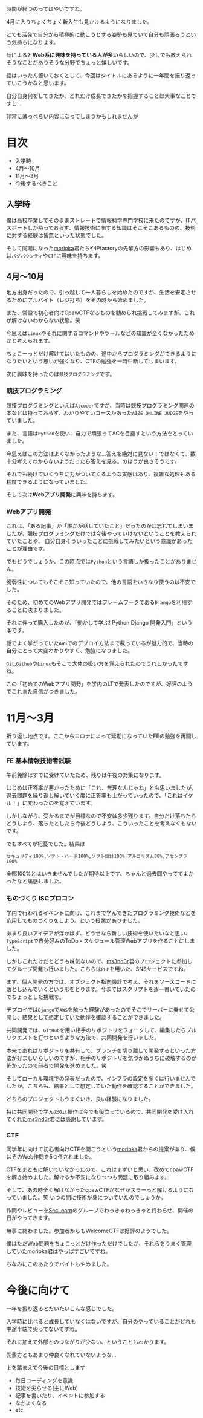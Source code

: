時間が経つのってはやいですね。

4月に入りちょくちょく新入生も見かけるようになりました。

とても活発で自分から積極的に動こうとする姿勢も見ていて自分も頑張ろうという気持ちになります。

話によると**Web系に興味を持っている人が多い**らしいので、少しでも教えられそうなことがありそうな分野でちょっと嬉しいです。

話はいったん置いておくとして、今回はタイトルにあるように一年間を振り返っていこうかなと思います。

自分自身何をしてきたか、どれだけ成長できたかを把握することは大事なことですし...

非常に薄っぺらい内容になってしまうかもしれませんが

# 目次
- 入学時
- 4月～10月
- 11月～3月
- 今後するべきこと

## 入学時
僕は高校卒業してそのままストレートで情報科学専門学校に来たのですが、ITパスポートしか持っておらず、情報技術に関する知識はそこそこあるものの、技術に対する経験は皆無といった状態でした。

そして同期になった[morioka](https://twitter.com/scgajge12)君たちやIPfactoryの先輩方の影響もあり、はじめは`バグバウンティ`や`CTF`に興味を持ちます。

## 4月～10月
地方出身だったので、引っ越して一人暮らしを始めたのですが、生活を安定させるためにアルバイト（レジ打ち）をその時から始めました。

また、常設で初心者向けCpawCTFなるものを勧められ挑戦してみますが、これが解けないわからない状態。笑

今思えば`Linux`やそれに関するコマンドやツールなどの知識が全くなかったためかと考えられます。

ちょこーっとだけ解けてはいたものの、途中からプログラミングができるようになりたいという思いが強くなり、CTFの勉強を一時中断してしまいます。

次に興味を持ったのは`競技プログラミング`です。

### 競技プログラミング
競技プログラミングといえば`Atcoder`ですが、当時は競技プログラミング関連の本などは持っておらず、わかりやすいコースかあった`AIZE ONLINE JUDGE`をやっていました。

また、言語は`Python`を使い、自力で頑張ってACを目指すという方法をとっていました。

今思えばこの方法はよくなかったような...答えを絶対に見ない！ではなくて、数十分考えてわからないようだったら答えを見る。のほうが良さそうです。

それでも続けていくうちに力がついてくるような実感はあり、複雑な処理もある程度できるようになっていました。

そして次は**Webアプリ開発**に興味を持ちます。

### Webアプリ開発
これは、「ある記事」か「誰かが話していたこと」だったのかは忘れてしまいましたが、競技プログラミングだけでは今後やっていけないということを教えられていたことや、
自分自身そういったことに挑戦してみたいという意識があったことが理由です。

でもどうでしょうか、この時点では`Python`という言語しか扱ったことがありません。

脆弱性についてもそこそこ知っていたので、他の言語をいきなり使うのは不安でした。

そのため、初めてのWebアプリ開発ではフレームワークである`Django`を利用することに決まりました。

それに伴って購入したのが、「動かして学ぶ! Python Django 開発入門」という本です。

話でよく挙がっていた`AWS`でのデプロイ方法まで載っているが魅力的で、当時の自分にとって大変わかりやすく、勉強になりました。

`Git`,`Github`や`Linux`もそこで大体の扱い方を覚えられたのでうれしかったですね。

この「初めてのWebアプリ開発」を学内のLTで発表したのですが、好評のようでこれまた自信がつきました。

# 11月～3月
折り返し地点です。ここからコロナによって延期になっていたFEの勉強を再開しています。

### FE 基本情報技術者試験
午前免除はすでに受けていたため、残りは午後の対策になります。

はじめは正答率が悪かったために「これ、無理なんじゃね」とも思いましたが、過去問題を繰り返し解いていく度に正答率も上がっていったので、「これはイケル！」に変わったのを覚えています。

しかしながら、受かるまでが目標なので不安は多少残ります。自分だけ落ちたらどうしよう、落ちたとしたら今後どうしよう、こういったことを考えなくもないです。

でもすべてが杞憂でした。結果は

`セキュリティ100%,ソフト・ハード100%,ソフト設計100%,アルゴリズム88%,アセンブラ100%`

全部100%とはいきませんでしたが期待以上です、ちゃんと過去問やっててよかったなと痛感しました。

### ものづくり ISCプロコン
学内で行われるイベントに向け、これまで学んできたプログラミング技術などを応用してものづくりをしよう。という授業がありました。

あまり良いアイデアが浮かばず、どうせなら新しい技術を使いたいなと思い、`TypeScript`で自分好みのToDo・スケジュール管理Webアプリを作ることにしました。

しかしこれだけだとどうも味気ないので、[ms3nd3r](https://twitter.com/ms3nd3r)君のプロジェクトに参加してグループ開発も行いました。こちらは`PHP`を用いた、SNSサービスですね。

まず、個人開発の方では、オブジェクト指向設計で考え、それをソースコードに落とし込んでいくという形をとります。今まではスクリプトを逐一書いていたのでちょっとした挑戦を。

デプロイでは`Django`で`AWS`を触った経験があったのでそこでサーバーに乗せて公開し、結果として想定していた動作を確認することができました。

共同開発では、`GitHub`を用い相手のリポジトリをフォークして、編集したらプルリクエストを打つというような方法で、共同開発を行いました。

本来であればリポジトリを共有して、ブランチを切り離して開発するといった方法が好ましいらしいのですが、相手のリポジトリを気づかぬうちに破壊するのが怖かったので前者で開発を進めました。笑

そしてローカル環境での発表だったので、インフラの設定を多くは行いませんでしたが。こちらも、結果として想定していた動作を確認することができました。

どちらのプロジェクトもうまくいき、良い経験になりました。

特に共同開発で学んだ`Git`操作は今でも役立っているので、共同開発を受け入れてくれた[ms3nd3r](https://twitter.com/ms3nd3r)君には感謝しています。

### CTF
同学年に向けて初心者向けCTFを開こうという[morioka](https://twitter.com/scgajge12)君からの提案があり、僕はそのWeb作問を5つ任されました。

CTFをまともに解いていなかったので、これはまずいと思い、改めてcpawCTFを解き始めました。解けるか不安になりつつも問題に取り組みます。

そして、あの時全く解けなかったcpawCTFがなぜかスラーっと解けるようになっていました。笑 いつの間に技術が身についていたのでしょうか。

作問やレビューを[SecLearn](https://github.com/WCG6M)のグループでわっきゃわっきゃと終わらせ、開催の日がやってきます。

無事に終わました。参加者からもWelcomeCTFは好評のようでした。

僕はただWeb問題をちょこっとだけ作っただけでしたが、それらをうまく管理していたmorioka君はやっぱすごいですね。

ちなみにこのあたりでバイトもやめました。

# 今後に向けて
一年を振り返るとだいたいこんな感じでした。

入学時に比べると成長していなくはないですが、自分のやっていることがどれも中途半端で尖ってないですね。

それに加えて外部とのつながりが少ない、ということもわかります。

先輩方ともあまり仲良くなれていないような...

上を踏まえて今後の目標とします

- 毎日コーディングを意識
- 技術を尖らせる(主にWeb)
- 記事を書いたり、イベントに参加する
- なかよくなる
- etc.
